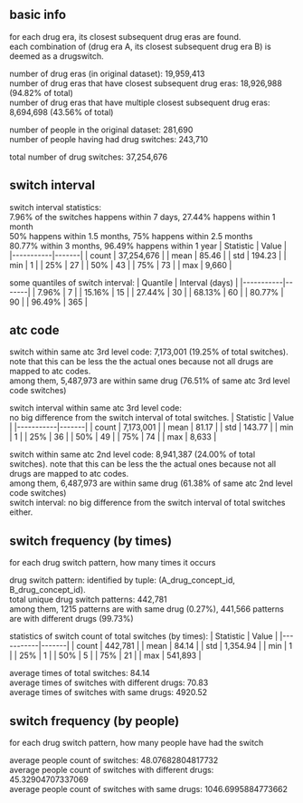 ## basic info
for each drug era, its closest subsequent drug eras are found. \
each combination of (drug era A, its closest subsequent drug era B) is deemed as a drugswitch.

number of drug eras (in original dataset): 19,959,413 \
number of drug eras that have closest subsequent drug eras: 18,926,988 (94.82% of total) \
number of drug eras that have multiple closest subsequent drug eras: 8,694,698 (43.56% of total)

number of people in the original dataset: 281,690 \
number of people having had drug switches: 243,710

total number of drug switches: 37,254,676

## switch interval
switch interval statistics: \
7.96% of the switches happens within 7 days, 27.44% happens within 1 month\
50% happens within 1.5 months, 75% happens within 2.5 months \
80.77% within 3 months, 96.49% happens within 1 year
| Statistic | Value |
|-----------|-------|
| count | 37,254,676 |
| mean | 85.46 |
| std | 194.23 |
| min | 1 |
| 25% | 27 |
| 50% | 43 |
| 75% | 73 |
| max | 9,660 |


some quantiles of switch interval:
| Quantile | Interval (days) |
|-----------|-------|
| 7.96% | 7 |
| 15.16% | 15 |
| 27.44% | 30 |
| 68.13% | 60 |
| 80.77% | 90 |
| 96.49% | 365 |

## atc code
switch within same atc 3rd level code: 7,173,001 (19.25% of total switches). note that this can be less the the actual ones because not all drugs are mapped to atc codes. \
among them, 5,487,973 are within same drug (76.51% of same atc 3rd level code switches)

switch interval within same atc 3rd level code: \
no big difference from the switch interval of total switches.
| Statistic | Value |
|-----------|-------|
| count | 7,173,001 |
| mean | 81.17 |
| std | 143.77 |
| min | 1 |
| 25% | 36 |
| 50% | 49 |
| 75% | 74 |
| max | 8,633 |


switch within same atc 2nd level code: 8,941,387 (24.00% of total switches). note that this can be less the the actual ones because not all drugs are mapped to atc codes. \
among them, 6,487,973 are within same drug (61.38% of same atc 2nd level code switches)\
switch interval: no big difference from the switch interval of total switches either.

## switch frequency (by times)
for each drug switch pattern, how many times it occurs

drug switch pattern: identified by tuple: (A_drug_concept_id, B_drug_concept_id). \
total unique drug switch patterns: 442,781 \
among them, 1215 patterns are with same drug (0.27%), 441,566 patterns are with different drugs (99.73%)

statistics of switch count of total switches (by times): 
| Statistic | Value |
|-----------|-------|
| count | 442,781 |
| mean | 84.14 |
| std | 1,354.94 |
| min | 1 |
| 25% | 1 |
| 50% | 5 |
| 75% | 21 |
| max | 541,893 |

average times of total switches: 84.14 \
average times of switches with different drugs: 70.83 \
average times of switches with same drugs: 4920.52

## switch frequency (by people)
for each drug switch pattern, how many people have had the switch

average people count of switches: 48.07682804817732 \
average people count of switches with different drugs: 45.32904707337069 \
average people count of switches with same drugs: 1046.6995884773662